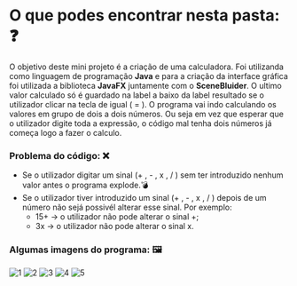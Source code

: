 # O que podes encontrar nesta pasta: ❓
O objetivo deste mini projeto é a criação de uma calculadora. Foi utilizanda como linguagem de programação __Java__ e para a criação da interface gráfica foi
utilizada a biblioteca __JavaFX__ juntamente com o __SceneBluider__. O ultimo valor calculado só é guardado na label a baixo da label resultado se o utilizador
clicar na tecla de igual ( = ). O programa vai indo calculando os valores em grupo de dois a dois números. Ou seja em vez que esperar que o utilizador digite 
toda a expressão, o código mal tenha dois números já começa logo a fazer o calculo.

### Problema do código: ❌
- Se o utilizador digitar um sinal (+ , - , x , / ) sem ter introduzido nenhum valor antes o programa explode.💣
- Se o utilizador tiver introduzido um sinal (+ , - , x , / ) depois de um número não sejá possivél alterar esse sinal. 
  Por exemplo:
  - 15+ -> o utilizador não pode alterar o sinal +;
  - 3x -> o utilizador não pode alterar o sinal x.

### Algumas imagens do programa: 🖼️
![1](https://user-images.githubusercontent.com/91985039/163680715-5f1babf8-03b0-4ea0-a0d1-abf1b17e27e2.jpg)
![2](https://user-images.githubusercontent.com/91985039/163680717-6aa8ee40-db33-4e6a-ab8a-b7affd58d7c2.jpg)
![3](https://user-images.githubusercontent.com/91985039/163680719-3eab2197-43bd-47ad-8b6a-3211ffb6a3e8.jpg)
![4](https://user-images.githubusercontent.com/91985039/163680722-46d0aedf-2d61-497b-876a-4022cf83f55d.jpg)
![5](https://user-images.githubusercontent.com/91985039/163680723-d702c682-c93f-49ab-a044-38498b7ec083.jpg)
